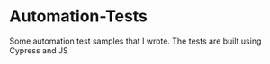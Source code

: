 # Automation-Tests

Some automation test samples that I wrote. The tests are built using Cypress and JS
